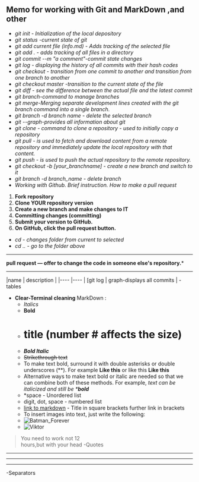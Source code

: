 ## Memo for working with Git and MarkDown ,and other
* *git init - Initialization of the local depository*
* *git status -current state of git*
* *git add  current file (info.md) - Adds tracking of the  selected file* 
* *git add . - adds tracking of all files in a directory*
* *git commit --m "a comment"-commit state changes*
* *git log - displaying the history of all commits with their hash codes*
* *git checkout - transition from one commit to another and transition from one branch to another*
* *git checkout master -transition to the current state of the file*
* *git diff - see the difference between the actual file and the latest commit*
* *git branch-command to manage branches*
* *git merge-Merging separate development lines created with the git branch command into a single branch.*
* *git branch -d branch name - delete the selected branch*
* *git --graph-provides all information about git* 
* *git clone - command to clone a repository - used to initially copy a repository*
* *git pull - is used to fetch and download content from a remote repository and immediately update the local repository with that content.*
* *git push - is used to push the actual repository to the remote repository.*
* *git checkout -b [your_branchname] - create a new branch and switch to it*
* *git branch -d branch_name - delete branch*
* *Working with Github. Brief instruction.* 
  *How to make a pull request*
 1. __Fork repository__
 2. __Clone YOUR repository version__
 3. __Create a new branch and make changes to IT__
 4. __Committing changes (committing)__
 5. __Submit your version to GitHub.__
 6. __On GitHub, click the pull request button.__
  
* *cd - changes folder from current to selected*
* *cd .. - go to the folder above*


  
     

-----


 **pull request — offer to change the code in someone else's repository.***
  

----

[ list block ]: # 
|name | description |
|---- |---- |
  [git log | graph-displays all commits | - tables
* **Clear-Terminal cleaning**
  MarkDown :
  * *Italics* 
  * **Bold** 
  * # title (number # affects the size)
  * ***Bold Italic***
  * ~~Strikethrough text~~
  * To make text bold, surround it with double asterisks or double underscores (**). For example **Like this** or like this __Like this__
  * Alternative ways to make text bold or italic are needed so that we can combine both of these methods. For example, _text can be italicized and still be ***bold**_
  * *space - Unordered list
  * digit, dot, space - numbered list
  * [link to markdown](https://learn.microsoft.com/ru-ru/contribute/markdown-reference) - Title in square brackets further link in brackets
  * To insert images into text, just write the following: 
  * ![Batman_Forever](Batman.jpeg)
  * ![Viktor](Viktor_Kino.jpeg)
 
  
> You need to work not 12  
> hours,but with your head
> -Quotes

***
---
___
-Separators


 

